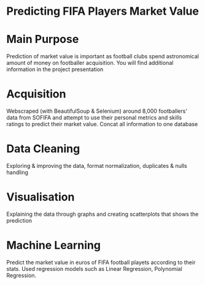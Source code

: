 # Predicting FIFA Players Market Value
# Main Purpose
Prediction of market value is important as football clubs spend astronomical amount of money on footballer acquisition.
You will find additional information in the project presentation

# Acquisition
Webscraped (with BeautifulSoup & Selenium) around 8,000 footballers' data from SOFIFA and attempt to use their personal metrics and skills ratings to predict their market value.
Concat all information to one database

# Data Cleaning
Exploring & improving the data, 
format normalization, 
duplicates & nulls handling

# Visualisation
Explaining the data through graphs
and creating scatterplots that shows the prediction
# Machine Learning
Predict the market value in euros of FIFA football playets according to their stats.
 Used regression models such as Linear Regression, Polynomial Regression.
